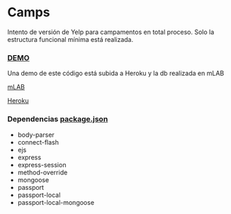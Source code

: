 # Camps
Intento de versión de Yelp para campamentos en total proceso. Solo la estructura funcional mínima está realizada.


### [DEMO](https://thawing-savannah-45670.herokuapp.com/)
Una demo de este código está subida a Heroku y la db realizada en mLAB

[mLAB](https://mlab.com/)

[Heroku](heroku.com)


### Dependencias [package.json](https://github.com/manujas/camps/blob/master/package.json)
* body-parser
* connect-flash
* ejs
* express
* express-session
* method-override
* mongoose
* passport
* passport-local
* passport-local-mongoose
